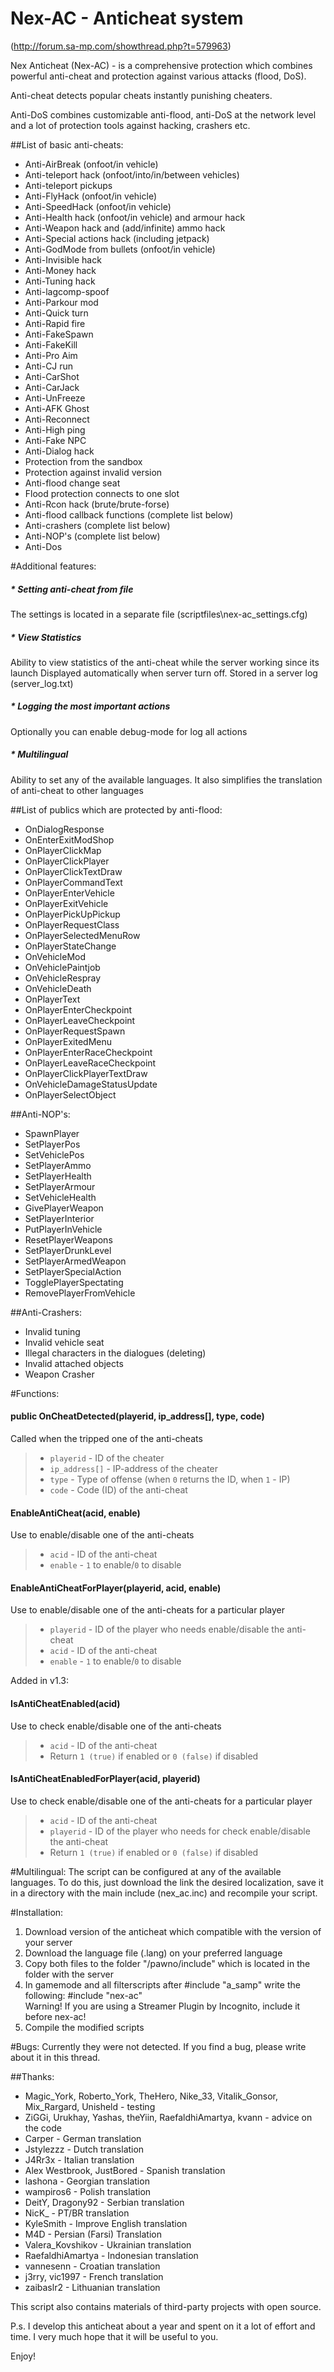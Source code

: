 # Nex-AC - Anticheat system
(http://forum.sa-mp.com/showthread.php?t=579963)

Nex Anticheat (Nex-AC) - is a comprehensive protection which combines powerful anti-cheat and protection against various attacks (flood, DoS).

Anti-cheat detects popular cheats instantly punishing cheaters.

Anti-DoS combines customizable anti-flood, anti-DoS at the network level and a lot of protection tools against hacking, crashers etc.

##List of basic anti-cheats:
* Anti-AirBreak (onfoot/in vehicle)
* Anti-teleport hack (onfoot/into/in/between vehicles)
* Anti-teleport pickups
* Anti-FlyHack (onfoot/in vehicle)
* Anti-SpeedHack (onfoot/in vehicle)
* Anti-Health hack (onfoot/in vehicle) and armour hack
* Anti-Weapon hack and (add/infinite) ammo hack
* Anti-Special actions hack (including jetpack)
* Anti-GodMode from bullets (onfoot/in vehicle)
* Anti-Invisible hack
* Anti-Money hack
* Anti-Tuning hack
* Anti-lagcomp-spoof
* Anti-Parkour mod
* Anti-Quick turn
* Anti-Rapid fire
* Anti-FakeSpawn
* Anti-FakeKill
* Anti-Pro Aim
* Anti-CJ run
* Anti-CarShot
* Anti-CarJack
* Anti-UnFreeze
* Anti-AFK Ghost
* Anti-Reconnect
* Anti-High ping
* Anti-Fake NPC
* Anti-Dialog hack
* Protection from the sandbox
* Protection against invalid version
* Anti-flood change seat
* Flood protection connects to one slot
* Anti-Rcon hack (brute/brute-forse)
* Anti-flood callback functions (complete list below)
* Anti-crashers (complete list below)
* Anti-NOP's (complete list below)
* Anti-Dos

#Additional features:
##### * Setting anti-cheat from file
The settings is located in a separate file (scriptfiles\nex-ac_settings.cfg)
##### * View Statistics
Ability to view statistics of the anti-cheat while the server working since its launch
Displayed automatically when server turn off. Stored in a server log (server_log.txt)
##### * Logging the most important actions
Optionally you can enable debug-mode for log all actions
##### * Multilingual
Ability to set any of the available languages.
It also simplifies the translation of anti-cheat to other languages

##List of publics which are protected by anti-flood:
* OnDialogResponse
* OnEnterExitModShop
* OnPlayerClickMap
* OnPlayerClickPlayer
* OnPlayerClickTextDraw
* OnPlayerCommandText
* OnPlayerEnterVehicle
* OnPlayerExitVehicle
* OnPlayerPickUpPickup
* OnPlayerRequestClass
* OnPlayerSelectedMenuRow
* OnPlayerStateChange
* OnVehicleMod
* OnVehiclePaintjob
* OnVehicleRespray
* OnVehicleDeath
* OnPlayerText
* OnPlayerEnterCheckpoint
* OnPlayerLeaveCheckpoint
* OnPlayerRequestSpawn
* OnPlayerExitedMenu
* OnPlayerEnterRaceCheckpoint
* OnPlayerLeaveRaceCheckpoint
* OnPlayerClickPlayerTextDraw
* OnVehicleDamageStatusUpdate
* OnPlayerSelectObject

##Anti-NOP's:
* SpawnPlayer
* SetPlayerPos
* SetVehiclePos
* SetPlayerAmmo
* SetPlayerHealth
* SetPlayerArmour
* SetVehicleHealth
* GivePlayerWeapon
* SetPlayerInterior
* PutPlayerInVehicle
* ResetPlayerWeapons
* SetPlayerDrunkLevel
* SetPlayerArmedWeapon
* SetPlayerSpecialAction
* TogglePlayerSpectating
* RemovePlayerFromVehicle

##Anti-Crashers:
* Invalid tuning
* Invalid vehicle seat
* Illegal characters in the dialogues (deleting)
* Invalid attached objects
* Weapon Crasher

#Functions:
#### public OnCheatDetected(playerid, ip_address[], type, code)

  Called when the tripped one of the anti-cheats
>  * `playerid` - ID of the cheater
>  * `ip_address[]` - IP-address of the cheater
>  * `type` - Type of offense (when `0` returns the ID, when `1` - IP)
>  * `code` - Code (ID) of the anti-cheat


#### EnableAntiCheat(acid, enable)

  Use to enable/disable one of the anti-cheats
>  * `acid` - ID of the anti-cheat
>  * `enable` - `1` to enable/`0` to disable


#### EnableAntiCheatForPlayer(playerid, acid, enable)

  Use to enable/disable one of the anti-cheats for a particular player
>  * `playerid` - ID of the player who needs enable/disable the anti-cheat
>  * `acid` - ID of the anti-cheat
>  * `enable` - `1` to enable/`0` to disable



Added in v1.3:


#### IsAntiCheatEnabled(acid)

 Use to check enable/disable one of the anti-cheats
>  * `acid` - ID of the anti-cheat
>  * Return `1 (true)` if enabled or `0 (false)` if disabled


#### IsAntiCheatEnabledForPlayer(acid, playerid)

 Use to check enable/disable one of the anti-cheats for a particular player
>  * `acid` - ID of the anti-cheat
>  * `playerid` - ID of the player who needs for check enable/disable the anti-cheat
>  * Return `1 (true)` if enabled or `0 (false)` if disabled

#Multilingual:
The script can be configured at any of the available languages. To do this, just download the link the desired localization, save it in a directory with the main include (nex_ac.inc) and recompile your script.

#Installation:
1. Download version of the anticheat which compatible with the version of your server
2. Download the language file (.lang) on your preferred language
3. Copy both files to the folder "/pawno/include" which is located in the folder with the server
4. In gamemode and all filterscripts after #include "a_samp" write the following: #include "nex-ac"     
Warning! If you are using a Streamer Plugin by Incognito, include it before nex-ac!
5. Compile the modified scripts

#Bugs:
Currently they were not detected. If you find a bug, please write about it in this thread.

##Thanks:
* Magic_York, Roberto_York, TheHero, Nike_33, Vitalik_Gonsor, Mix_Rargard, Unisheld - testing
* ZiGGi, Urukhay, Yashas, theYiin, RaefaldhiAmartya, kvann - advice on the code
* Carper - German translation
* Jstylezzz - Dutch translation
* J4Rr3x - Italian translation
* Alex Westbrook, JustBored - Spanish translation
* lashona - Georgian translation
* wampiros6 - Polish translation
* DeitY, Dragony92 - Serbian translation
* NicK_ - PT/BR translation
* KyleSmith - Improve English translation
* M4D - Persian (Farsi) Translation
* Valera_Kovshikov - Ukrainian translation
* RaefaldhiAmartya - Indonesian translation
* vannesenn - Croatian translation
* j3rry, vic1997 - French translation
* zaibaslr2 - Lithuanian translation

This script also contains materials of third-party projects with open source.

P.s. I develop this anticheat about a year and spent on it a lot of effort and time. I very much hope that it will be useful to you.

Enjoy!
